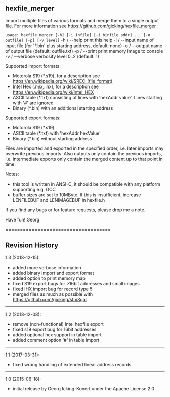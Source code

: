 hexfile_merger
-------------------

Import multiple files of various formats and merge them to a single output file.
For more information see https://github.com/gicking/hexfile_merger

`usage: hexfile_merger [-h] [-i infile] [-i binfile addr] ... [-o outfile] [-p] [-v level]`
    -h / --help     print this help
    -i / --input    name of input file (for '*.bin' plus starting address, default: none)
    -o / --output   name of output file (default: outfile.txt)
    -p / --print    print memory image to console
    -v / --verbose  verbosity level 0..2 (default: 1)

Supported import formats:
  - Motorola S19 (*.s19), for a description see https://en.wikipedia.org/wiki/SREC_(file_format)
  - Intel Hex (*.hex,*.ihx), for a description see https://en.wikipedia.org/wiki/Intel_HEX
  - ASCII table (*.txt) consisting of lines with 'hexAddr  value'. Lines starting with '#' are ignored
  - Binary (*.bin) with an additional starting address

Supported export formats:
  - Motorola S19 (*.s19)
  - ASCII table (*.txt) with 'hexAddr  hexValue'
  - Binary (*.bin) without starting address

Files are imported and exported in the specified order, i.e. later imports may
overwrite previous imports. Also outputs only contain the previous imports, i.e.
intermediate exports only contain the merged content up to that point in time.

Notes:
  - this tool is written in ANSI-C, it should be compatible with any platform supporting e.g. GCC
  - buffer sizes are set to 10MByte. If this is insufficient, increase LENFILEBUF and LENIMAGEBUF in hexfile.h

If you find any bugs or for feature requests, please drop me a note.

Have fun!
Georg

====================================

Revision History
----------------

1.3 (2018-12-15): 
  - added more verbose information
  - added binary import and export format
  - added option to print memory map
  - fixed S19 export bugs for >16bit addresses and small images
  - fixed IHX import bug for record type 5
  - merged files as much as possible with https://github.com/gicking/stm8gal

----------------

1.2 (2018-12-08): 
  - remove (non-functional) Intel hexfile export
  - fixed s19 export bug for 16bit addresses
  - added optional hex support in table import
  - added comment option '#' in table import

----------------

1.1 (2017-03-31): 
  - fixed wrong handling of extended linear address records

----------------

1.0 (2015-06-18):
  - initial release by Georg Icking-Konert under the Apache License 2.0
